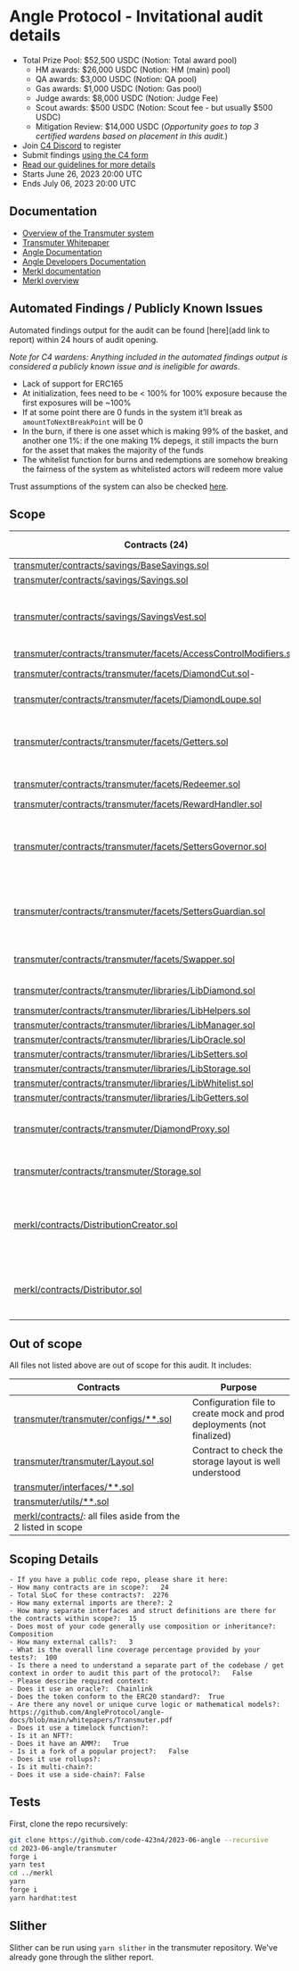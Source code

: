 # Angle Protocol - Invitational audit details

- Total Prize Pool: $52,500 USDC (Notion: Total award pool)
  - HM awards: $26,000 USDC (Notion: HM (main) pool)
  - QA awards: $3,000 USDC (Notion: QA pool)
  - Gas awards: $1,000 USDC (Notion: Gas pool)
  - Judge awards: $8,000 USDC (Notion: Judge Fee)
  - Scout awards: $500 USDC (Notion: Scout fee - but usually $500 USDC)
  - Mitigation Review: $14,000 USDC (_Opportunity goes to top 3 certified wardens based on placement in this audit._)
- Join [C4 Discord](https://discord.gg/code4rena) to register
- Submit findings [using the C4 form](https://code4rena.com/contests/2023-06-angle-protocol/submit)
- [Read our guidelines for more details](https://docs.code4rena.com/roles/wardens)
- Starts June 26, 2023 20:00 UTC
- Ends July 06, 2023 20:00 UTC

## Documentation

- [Overview of the Transmuter system](<[transmuter/README.md](https://github.com/AngleProtocol/angle-transmuter/tree/040f9beeb394fe85f3e647bfcccd58acea575b0e/README.md)>)
- [Transmuter Whitepaper](https://docs.angle.money/overview/whitepapers)
- [Angle Documentation](https://docs.angle.money)
- [Angle Developers Documentation](https://developers.angle.money)
- [Merkl documentation](https://docs.angle.money/side-products/merkl)
- [Merkl overview](https://github.com/AngleProtocol/merkl-contracts/blob/febb61a09c8e81877159c6d89c12bd308b74d6ee/README.md)

## Automated Findings / Publicly Known Issues

Automated findings output for the audit can be found [here](add link to report) within 24 hours of audit opening.

_Note for C4 wardens: Anything included in the automated findings output is considered a publicly known issue and is ineligible for awards._

- Lack of support for ERC165
- At initialization, fees need to be < 100% for 100% exposure because the first exposures will be ~100%
- If at some point there are 0 funds in the system it’ll break as `amountToNextBreakPoint` will be 0
- In the burn, if there is one asset which is making 99% of the basket, and another one 1%: if the one making 1% depegs, it still impacts the burn for the asset that makes the majority of the funds
- The whitelist function for burns and redemptions are somehow breaking the fairness of the system as whitelisted actors will redeem more value

Trust assumptions of the system can also be checked [here](https://github.com/AngleProtocol/angle-transmuter/tree/040f9beeb394fe85f3e647bfcccd58acea575b0e/README.md).

## Scope

| Contracts (24)                                                                                                                                                                                                              | SLOC (2276) | Purpose                                                         | Libraries used |
| --------------------------------------------------------------------------------------------------------------------------------------------------------------------------------------------------------------------------- | ----------- | --------------------------------------------------------------- | -------------- |
| [transmuter/contracts/savings/BaseSavings.sol](https://github.com/AngleProtocol/angle-transmuter/tree/040f9beeb394fe85f3e647bfcccd58acea575b0e/contracts/savings/BaseSavings.sol)                                           | 10          |                                                                 |                |
| [transmuter/contracts/savings/Savings.sol](https://github.com/AngleProtocol/angle-transmuter/tree/040f9beeb394fe85f3e647bfcccd58acea575b0e/contracts/savings/Savings.sol)                                                   | 95          |                                                                 |                |
| [transmuter/contracts/savings/SavingsVest.sol](https://github.com/AngleProtocol/angle-transmuter/tree/040f9beeb394fe85f3e647bfcccd58acea575b0e/contracts/savings/SavingsVest.sol)                                           | 105         | ERC4626 to distribute yield to agEUR holders                    |                |
| [transmuter/contracts/transmuter/facets/AccessControlModifiers.sol](https://github.com/AngleProtocol/angle-transmuter/tree/040f9beeb394fe85f3e647bfcccd58acea575b0e/contracts/transmuter/facets/AccessControlModifiers.sol) | 13          |                                                                 |                |
| [transmuter/contracts/transmuter/facets/DiamondCut.sol](https://github.com/AngleProtocol/angle-transmuter/tree/040f9beeb394fe85f3e647bfcccd58acea575b0e/contracts/transmuter/facets/DiamondCut.sol)-                        | 10          | See ERC-2535.                                                   |                |
| [transmuter/contracts/transmuter/facets/DiamondLoupe.sol](https://github.com/AngleProtocol/angle-transmuter/tree/040f9beeb394fe85f3e647bfcccd58acea575b0e/contracts/transmuter/facets/DiamondLoupe.sol)                     | 92          | See ERC-2535.                                                   |                |
| [transmuter/contracts/transmuter/facets/Getters.sol](https://github.com/AngleProtocol/angle-transmuter/tree/040f9beeb394fe85f3e647bfcccd58acea575b0e/contracts/transmuter/facets/Getters.sol)                               | 105         | View functions ot fetch the storage of the Transmuter           |                |
| [transmuter/contracts/transmuter/facets/Redeemer.sol](https://github.com/AngleProtocol/angle-transmuter/tree/040f9beeb394fe85f3e647bfcccd58acea575b0e/contracts/transmuter/facets/Redeemer.sol)                             | 113         | Redeeming functionalities                                       |                |
| [transmuter/contracts/transmuter/facets/RewardHandler.sol](https://github.com/AngleProtocol/angle-transmuter/tree/040f9beeb394fe85f3e647bfcccd58acea575b0e/contracts/transmuter/facets/RewardHandler.sol)                   | 45          |                                                                 |                |
| [transmuter/contracts/transmuter/facets/SettersGovernor.sol](https://github.com/AngleProtocol/angle-transmuter/tree/040f9beeb394fe85f3e647bfcccd58acea575b0e/contracts/transmuter/facets/SettersGovernor.sol)               | 120         | Admin functions of the Transmuter - Governor Role               |                |
| [transmuter/contracts/transmuter/facets/SettersGuardian.sol](https://github.com/AngleProtocol/angle-transmuter/tree/040f9beeb394fe85f3e647bfcccd58acea575b0e/contracts/transmuter/facets/SettersGuardian.sol)               | 19          | Admin functions of the Transmuter - Guardian Role               |                |
| [transmuter/contracts/transmuter/facets/Swapper.sol](https://github.com/AngleProtocol/angle-transmuter/tree/040f9beeb394fe85f3e647bfcccd58acea575b0e/contracts/transmuter/facets/Swapper.sol)                               | 345         | User facing swap functions                                      |                |
| [transmuter/contracts/transmuter/libraries/LibDiamond.sol](https://github.com/AngleProtocol/angle-transmuter/tree/040f9beeb394fe85f3e647bfcccd58acea575b0e/contracts/transmuter/libraries/LibDiamond.sol)                   | 122         | See ERC-2535.                                                   |                |
| [transmuter/contracts/transmuter/libraries/LibHelpers.sol](https://github.com/AngleProtocol/angle-transmuter/tree/040f9beeb394fe85f3e647bfcccd58acea575b0e/contracts/transmuter/libraries/LibHelpers.sol)                   | 45          |                                                                 |                |
| [transmuter/contracts/transmuter/libraries/LibManager.sol](https://github.com/AngleProtocol/angle-transmuter/tree/040f9beeb394fe85f3e647bfcccd58acea575b0e/contracts/transmuter/libraries/LibManager.sol)                   | 29          |                                                                 |                |
| [transmuter/contracts/transmuter/libraries/LibOracle.sol](https://github.com/AngleProtocol/angle-transmuter/tree/040f9beeb394fe85f3e647bfcccd58acea575b0e/contracts/transmuter/libraries/LibOracle.sol)                     | 98          |                                                                 |                |
| [transmuter/contracts/transmuter/libraries/LibSetters.sol](https://github.com/AngleProtocol/angle-transmuter/tree/040f9beeb394fe85f3e647bfcccd58acea575b0e/contracts/transmuter/libraries/LibSetters.sol)                   | 201         |                                                                 |                |
| [transmuter/contracts/transmuter/libraries/LibStorage.sol](https://github.com/AngleProtocol/angle-transmuter/tree/040f9beeb394fe85f3e647bfcccd58acea575b0e/contracts/transmuter/libraries/LibStorage.sol)                   | 17          |                                                                 |                |
| [transmuter/contracts/transmuter/libraries/LibWhitelist.sol](https://github.com/AngleProtocol/angle-transmuter/tree/040f9beeb394fe85f3e647bfcccd58acea575b0e/ontracts/transmuter/libraries/LibWhitelist.sol)                | 19          |                                                                 |                |
| [transmuter/contracts/transmuter/libraries/LibGetters.sol](https://github.com/AngleProtocol/angle-transmuter/tree/040f9beeb394fe85f3e647bfcccd58acea575b0e/contracts/transmuter/libraries/LibGetters.sol)                   | 56          |                                                                 |                |
| [transmuter/contracts/transmuter/DiamondProxy.sol](https://github.com/AngleProtocol/angle-transmuter/tree/040f9beeb394fe85f3e647bfcccd58acea575b0e/contracts/transmuter/DiamondProxy.sol)                                   | 31          | See ERC-2535. Base Transmuter contract                          |                |
| [transmuter/contracts/transmuter/Storage.sol](https://github.com/AngleProtocol/angle-transmuter/tree/040f9beeb394fe85f3e647bfcccd58acea575b0e/contracts/transmuter/Storage.sol)                                             | 101         | Structs of the Transmuter storage                               |                |
| [merkl/contracts/DistributionCreator.sol](https://github.com/AngleProtocol/merkl-contracts/blob/febb61a09c8e81877159c6d89c12bd308b74d6ee/contracts/DistributionCreator.sol)                                                 | 301         | Contract to initiate a distribution of rewards to UniswapV3 LPs |                |
| [merkl/contracts/Distributor.sol](https://github.com/AngleProtocol/merkl-contracts/blob/febb61a09c8e81877159c6d89c12bd308b74d6ee/contracts/Distributor.sol)                                                                 | 184         | Contract to distribute incentives via Merkl tree airdrops       |                |

## Out of scope

All files not listed above are out of scope for this audit. It includes:

| Contracts                                                                                                                                                                 | Purpose                                                                |
| ------------------------------------------------------------------------------------------------------------------------------------------------------------------------- | ---------------------------------------------------------------------- |
| [transmuter/transmuter/configs/\*\*.sol](https://github.com/AngleProtocol/angle-transmuter/tree/040f9beeb394fe85f3e647bfcccd58acea575b0e/contracts/transmuter/configs)    | Configuration file to create mock and prod deployments (not finalized) |
| [transmuter/transmuter/Layout.sol](https://github.com/AngleProtocol/angle-transmuter/tree/040f9beeb394fe85f3e647bfcccd58acea575b0e/contracts/transmuter/Layout.sol)       | Contract to check the storage layout is well understood                |
| [transmuter/interfaces/\*\*.sol](https://github.com/AngleProtocol/angle-transmuter/tree/040f9beeb394fe85f3e647bfcccd58acea575b0e/contracts/interfaces)                    |                                                                        |
| [transmuter/utils/\*\*.sol](https://github.com/AngleProtocol/angle-transmuter/tree/040f9beeb394fe85f3e647bfcccd58acea575b0e/contracts/utils)                              |                                                                        |
| [merkl/contracts/](https://github.com/AngleProtocol/merkl-contracts/blob/febb61a09c8e81877159c6d89c12bd308b74d6ee/contracts/): all files aside from the 2 listed in scope |                                                                        |

## Scoping Details

```
- If you have a public code repo, please share it here:
- How many contracts are in scope?:   24
- Total SLoC for these contracts?:  2276
- How many external imports are there?: 2
- How many separate interfaces and struct definitions are there for the contracts within scope?:  15
- Does most of your code generally use composition or inheritance?:   Composition
- How many external calls?:   3
- What is the overall line coverage percentage provided by your tests?:  100
- Is there a need to understand a separate part of the codebase / get context in order to audit this part of the protocol?:   False
- Please describe required context:
- Does it use an oracle?:  Chainlink
- Does the token conform to the ERC20 standard?:  True
- Are there any novel or unique curve logic or mathematical models?: https://github.com/AngleProtocol/angle-docs/blob/main/whitepapers/Transmuter.pdf
- Does it use a timelock function?:
- Is it an NFT?:
- Does it have an AMM?:   True
- Is it a fork of a popular project?:   False
- Does it use rollups?:
- Is it multi-chain?:
- Does it use a side-chain?: False
```

## Tests

First, clone the repo recursively:

```bash
git clone https://github.com/code-423n4/2023-06-angle --recursive
cd 2023-06-angle/transmuter
forge i
yarn test
cd ../merkl
yarn
forge i
yarn hardhat:test
```

## Slither

Slither can be run using `yarn slither` in the transmuter repository. We've already gone through the slither report.
